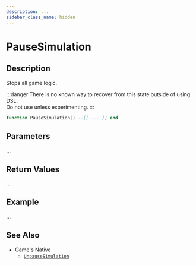 ```yaml
---
description: ...
sidebar_class_name: hidden
---
```


# PauseSimulation

## Description

Stops all game logic.

:::danger
There is no known way to recover from this state outside of using DSL.
<br/>Do not use unless experimenting.
:::

```lua
function PauseSimulation() --[[ ... ]] end
```

## Parameters

...

## Return Values

...

## Example

...

## See Also

- Game's Native
  - [`UnpauseSimulation`](https://bully-scripting.vercel.app/docs/game-reference/global-functions/UnpauseSimulation)